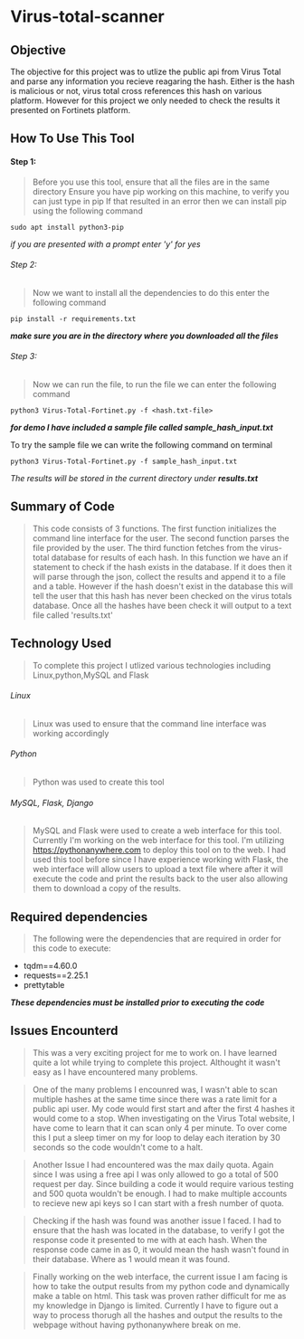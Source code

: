 # Virus-total-scanner


## Objective

The objective for this project was to utlize the public api from Virus Total and parse any information you recieve reagaring the hash. Either is the hash is malicious or not, virus total cross references this hash on various platform. However for this project we only needed to check the results it presented on Fortinets platform.

## How To Use This Tool

#### Step 1:
>Before you use this tool, ensure that all the files are in the same directory
Ensure you have pip working on this machine, to verify you can just type in pip
If that resulted in an error then we can install pip using the following command

```sudo apt install python3-pip```

*if you are presented with a prompt enter 'y' for yes*

###### Step 2:
>Now we want to install all the dependencies to do this enter the following command

```pip install -r requirements.txt```

***make sure you are in the directory where you downloaded all the files***

###### Step 3:
>Now we can run the file, to run the file we can enter the following command

```python3 Virus-Total-Fortinet.py -f <hash.txt-file>```

***for demo I have included a sample file called sample_hash_input.txt***

To try the sample file we can write the following command on terminal

```python3 Virus-Total-Fortinet.py -f sample_hash_input.txt```

*The results will be stored in the current directory under __results.txt__*

## Summary of Code

>This code consists of 3 functions. The first function initializes the command line interface for the user.
The second function parses the file provided by the user. The third function fetches from the virus-total database for results of each hash.
In this function we have an if statement to check if the hash exists in the database. If it does then it will parse through the json, collect the results and append it to a file and a table. However if the hash doesn't exist in the database this will tell the user that this hash has never been checked on the virus totals database. Once all the hashes have been check it will output to a text file called 'results.txt'


## Technology Used

>To complete this project I utlized various technologies including Linux,python,MySQL and Flask


###### Linux
>Linux was used to ensure that the command line interface was working accordingly

###### Python
>Python was used to create this tool

###### MySQL, Flask, Django 
>MySQL and Flask were used to create a web interface for this tool. Currently I'm working on the web interface for this tool. I'm utilizing https://pythonanywhere.com 
to deploy this tool on to the web. I had used this tool before since I have experience working with Flask, the web interface will allow users to upload a text file
where after it will execute the code and print the results back to the user also allowing them to download a copy of the results. 


## Required dependencies

>The following were the dependencies that are required in order for this code to execute:

- tqdm==4.60.0
- requests==2.25.1
- prettytable

***These dependencies must be installed prior to executing the code***


## Issues Encounterd

>This was a very exciting project for me to work on. I have learned quite a lot while trying to complete this project. Althought it wasn't easy as I have encountered many problems. 

>One of the many problems I encounred was, I wasn't able to scan multiple hashes at the same time since there was a rate limit for a public api user. My code would first start and after the first 4 hashes it would come to a stop. When investigating on the Virus Total website, I have come to learn that it can scan only 4 per minute. To over come this I put a sleep timer on my for loop to delay each iteration by 30 seconds so the code wouldn't come to a halt.

>Another Issue I had encountered was the max daily quota. Again since I was using a free api I was only allowed to go a total of 500 request per day. Since building a code it would require various testing and 500 quota wouldn't be enough. I had to make multiple accounts to recieve new api keys so I can start with a fresh number of quota.

>Checking if the hash was found was another issue I faced. I had to ensure that the hash was located in the database, to verify I got the response code it presented to me with at each hash. When the response code came in as 0, it would mean the hash wasn't found in their database. Where as 1 would mean it was found.

>Finally working on the web interface, the current issue I am facing is how to take the output results from my python code and dynamically make a table on html. This task was proven rather difficult for me as my knowledge in Django is limited. Currently I have to figure out a way to process thorugh all the hashes and output the results to the webpage without having pythonanywhere break on me.








